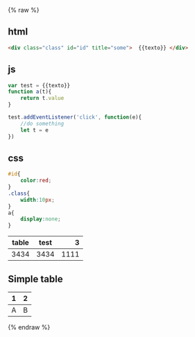{% raw %}
## html

```html
<div class="class" id="id" title="some">  {{texto}} </div>

```
## js
```js
var test = {{texto}} 
function a(t){
    return t.value
}

test.addEventListener('click', function(e){
    //do something
    let t = e
})
```

## css
```css
#id{
    color:red;
}
.class{
    width:10px;
}
a{
    display:none;
}
```

| table | test  | 3 | 
| ---- |-----| --:|
| 3434 | 3434 | 1111|

## Simple table 

 1 | 2 
 -- | --
 A | B

{% endraw %}